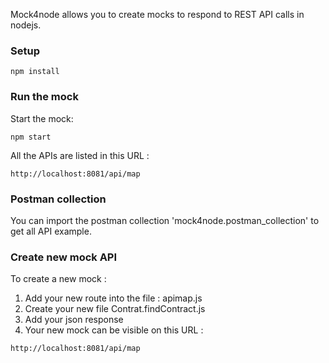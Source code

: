 Mock4node allows you to create mocks to respond to REST API calls in nodejs.

### Setup

```
npm install

```
### Run the mock

Start the mock:
```
npm start
```

All the APIs are listed in this URL :
```
http://localhost:8081/api/map
```
### Postman collection

You can import the postman collection 'mock4node.postman_collection' to get all API example.

### Create new mock API

To create a new mock : 

1. Add your new route into the file : apimap.js
2. Create your new file Contrat.findContract.js
3. Add your json response
4. Your new mock can be visible on this URL :
```
http://localhost:8081/api/map
```








